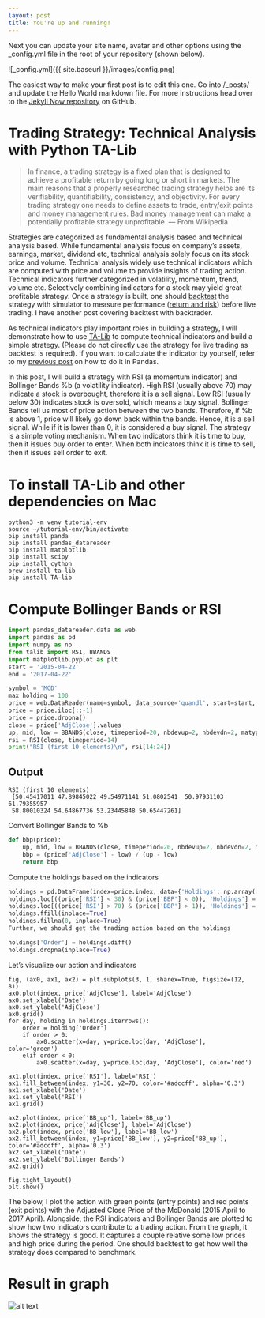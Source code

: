 ```yaml
---
layout: post
title: You're up and running!
---
```


Next you can update your site name, avatar and other options using the _config.yml file in the root of your repository (shown below).

![_config.yml]({{ site.baseurl }}/images/config.png)

The easiest way to make your first post is to edit this one. Go into /_posts/ and update the Hello World markdown file. For more instructions head over to the [Jekyll Now repository](https://github.com/barryclark/jekyll-now) on GitHub.


# Trading Strategy: Technical Analysis with Python TA-Lib

> In finance, a trading strategy is a fixed plan that is designed to achieve a profitable return by going long or short in markets. The main reasons that a properly researched trading strategy helps are its verifiability, quantifiability, consistency, and objectivity.
For every trading strategy one needs to define assets to trade, entry/exit points and money management rules. Bad money management can make a potentially profitable strategy unprofitable. — From Wikipedia


Strategies are categorized as fundamental analysis based and technical analysis based. While fundamental analysis focus on company’s assets, earnings, market, dividend etc, technical analysis solely focus on its stock price and volume. Technical analysis widely use technical indicators which are computed with price and volume to provide insights of trading action. Technical indicators further categorized in volatility, momentum, trend, volume etc. Selectively combining indicators for a stock may yield great profitable strategy. Once a strategy is built, one should [backtest](https://www.investopedia.com/terms/b/backtesting.asp) the strategy with simulator to measure performance ([return and risk](https://medium.com/@kyle.jinhai.li/efficient-frontier-optimize-portfolio-with-scipy-57456428323e)) before live trading. I have another post covering backtest with backtrader.

As technical indicators play important roles in building a strategy, I will demonstrate how to use [TA-Lib](https://www.ta-lib.org/) to compute technical indicators and build a simple strategy. (Please do not directly use the strategy for live trading as backtest is required). If you want to calculate the indicator by yourself, refer to my [previous post](https://medium.com/@kyle.jinhai.li/trading-technical-analysis-with-pandas-43e737a17861) on how to do it in Pandas.

In this post, I will build a strategy with RSI (a momentum indicator) and Bollinger Bands %b (a volatility indicator). High RSI (usually above 70) may indicate a stock is overbought, therefore it is a sell signal. Low RSI (usually below 30) indicates stock is oversold, which means a buy signal. Bollinger Bands tell us most of price action between the two bands. Therefore, if %b is above 1, price will likely go down back within the bands. Hence, it is a sell signal. While if it is lower than 0, it is considered a buy signal. The strategy is a simple voting mechanism. When two indicators think it is time to buy, then it issues buy order to enter. When both indicators think it is time to sell, then it issues sell order to exit.

# To install TA-Lib and other dependencies on Mac
```shell
python3 -m venv tutorial-env
source ~/tutorial-env/bin/activate
pip install panda
pip install pandas_datareader
pip install matplotlib
pip install scipy
pip install cython
brew install ta-lib
pip install TA-lib
```

# Compute Bollinger Bands or RSI
```python
import pandas_datareader.data as web
import pandas as pd
import numpy as np
from talib import RSI, BBANDS
import matplotlib.pyplot as plt
start = '2015-04-22'
end = '2017-04-22'

symbol = 'MCD'
max_holding = 100
price = web.DataReader(name=symbol, data_source='quandl', start=start, end=end)
price = price.iloc[::-1]
price = price.dropna()
close = price['AdjClose'].values
up, mid, low = BBANDS(close, timeperiod=20, nbdevup=2, nbdevdn=2, matype=0)
rsi = RSI(close, timeperiod=14)
print("RSI (first 10 elements)\n", rsi[14:24])
```


## Output
```
RSI (first 10 elements)
 [50.45417011 47.89845022 49.54971141 51.0802541  50.97931103 61.79355957
 58.80010324 54.64867736 53.23445848 50.65447261]
 ```
 
Convert Bollinger Bands to %b

```python
def bbp(price):
    up, mid, low = BBANDS(close, timeperiod=20, nbdevup=2, nbdevdn=2, matype=0)
    bbp = (price['AdjClose'] - low) / (up - low)
    return bbp
```

Compute the holdings based on the indicators
```python
holdings = pd.DataFrame(index=price.index, data={'Holdings': np.array([np.nan] * index.shape[0])})
holdings.loc[((price['RSI'] < 30) & (price['BBP'] < 0)), 'Holdings'] = max_holding
holdings.loc[((price['RSI'] > 70) & (price['BBP'] > 1)), 'Holdings'] = 0
holdings.ffill(inplace=True)
holdings.fillna(0, inplace=True)
Further, we should get the trading action based on the holdings

holdings['Order'] = holdings.diff()
holdings.dropna(inplace=True)
```

Let’s visualize our action and indicators
```
fig, (ax0, ax1, ax2) = plt.subplots(3, 1, sharex=True, figsize=(12, 8))
ax0.plot(index, price['AdjClose'], label='AdjClose')
ax0.set_xlabel('Date')
ax0.set_ylabel('AdjClose')
ax0.grid()
for day, holding in holdings.iterrows():
    order = holding['Order']
    if order > 0:
        ax0.scatter(x=day, y=price.loc[day, 'AdjClose'], color='green')
    elif order < 0:
        ax0.scatter(x=day, y=price.loc[day, 'AdjClose'], color='red')

ax1.plot(index, price['RSI'], label='RSI')
ax1.fill_between(index, y1=30, y2=70, color='#adccff', alpha='0.3')
ax1.set_xlabel('Date')
ax1.set_ylabel('RSI')
ax1.grid()

ax2.plot(index, price['BB_up'], label='BB_up')
ax2.plot(index, price['AdjClose'], label='AdjClose')
ax2.plot(index, price['BB_low'], label='BB_low')
ax2.fill_between(index, y1=price['BB_low'], y2=price['BB_up'], color='#adccff', alpha='0.3')
ax2.set_xlabel('Date')
ax2.set_ylabel('Bollinger Bands')
ax2.grid()

fig.tight_layout()
plt.show()
```

The below, I plot the action with green points (entry points) and red points (exit points) with the Adjusted Close Price of the McDonald (2015 April to 2017 April). Alongside, the RSI indicators and Bollinger Bands are plotted to show how two indicators contribute to a trading action. From the graph, it shows the strategy is good. It captures a couple relative some low prices and high price during the period. One should backtest to get how well the strategy does compared to benchmark.

# Result in graph
![alt text](https://cdn-images-1.medium.com/max/1600/1*raNylO8-cSatM6II0nXu3g.png)
